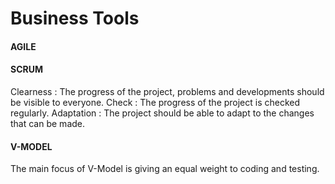 # Business Tools

#### AGILE

#### SCRUM

Clearness   : The progress of the project, problems and developments should be visible to everyone.
Check       : The progress of the project is checked regularly.
Adaptation  : The project should be able to adapt to the changes that can be made.

#### V-MODEL

The main focus of V-Model is giving an equal weight to coding and testing.
